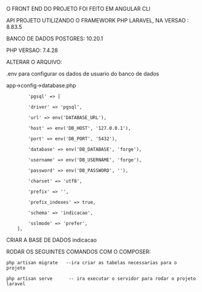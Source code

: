 O FRONT END DO PROJETO FOI FEITO EM ANGULAR CLI

API PROJETO UTILIZANDO O FRAMEWORK PHP LARAVEL, NA VERSAO : 8.83.5

BANCO DE DADOS POSTGRES: 10.20.1

PHP VERSAO: 7.4.28

ALTERAR O ARQUIVO:

.env  para configurar os dados de usuario do banco de dados



app->config->database.php

            'pgsql' => [
            
            'driver' => 'pgsql',
            
            'url' => env('DATABASE_URL'),
            
            'host' => env('DB_HOST', '127.0.0.1'),
            
            'port' => env('DB_PORT', '5432'),
            
            'database' => env('DB_DATABASE', 'forge'),
            
            'username' => env('DB_USERNAME', 'forge'),
            
            'password' => env('DB_PASSWORD', ''),
            
            'charset' => 'utf8',
            
            'prefix' => '',
            
            'prefix_indexes' => true,
            
            'schema' => 'indicacao',
            
            'sslmode' => 'prefer',
        ],
        
CRIAR A BASE DE DADOS indicacao

RODAR OS SEGUINTES COMANDOS COM O COMPOSER:

    php artisan migrate   --ira criar as tabelas necessarias para o projeto
    
    php artisan serve      -- ira executar o servidor para rodar o projeto laravel
